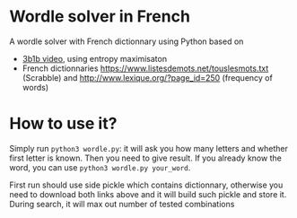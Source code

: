 # Wordle solver in French
A wordle solver with French dictionnary using Python based on
- [3b1b video](https://www.youtube.com/watch?v=v68zYyaEmEA), using entropy maximisaton
- French dictionnaries https://www.listesdemots.net/touslesmots.txt (Scrabble) and http://www.lexique.org/?page_id=250 (frequency of words)

# How to use it?

Simply run `python3 wordle.py`: it will ask you how many letters and whether first letter is known. Then you need to give result. If you already know the word, you can use `python3 wordle.py your_word`.

First run should use side pickle which contains dictionnary, otherwise you need to download both links above and it will build such pickle and store it.
During search, it will max out number of tested combinations